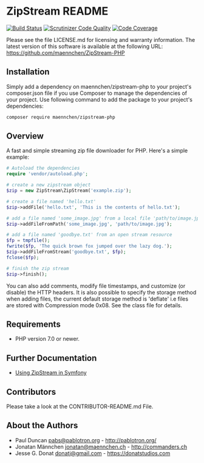 # ZipStream README

[![Build Status](https://travis-ci.org/maennchen/ZipStream-PHP.svg?branch=master)](https://travis-ci.org/maennchen/ZipStream-PHP)
[![Scrutinizer Code Quality](https://scrutinizer-ci.com/g/maennchen/ZipStream-PHP/badges/quality-score.png?b=master)](https://scrutinizer-ci.com/g/maennchen/ZipStream-PHP/?branch=develop)
[![Code Coverage](https://scrutinizer-ci.com/g/maennchen/ZipStream-PHP/badges/coverage.png?b=master)](https://scrutinizer-ci.com/g/maennchen/ZipStream-PHP/?branch=develop)

Please see the file LICENSE.md for licensing and warranty information.  The
latest version of this software is available at the following URL: <https://github.com/maennchen/ZipStream-PHP>

## Installation

Simply add a dependency on maennchen/zipstream-php to your project's composer.json file if you use Composer to manage the dependencies of your project. Use following command to add the package to your project's dependencies:

```bash
composer require maennchen/zipstream-php
```

## Overview

A fast and simple streaming zip file downloader for PHP.  Here's a
simple example:

```php
# Autoload the dependencies
require 'vendor/autoload.php';

# create a new zipstream object
$zip = new ZipStream\ZipStream('example.zip');

# create a file named 'hello.txt'
$zip->addFile('hello.txt', 'This is the contents of hello.txt');

# add a file named 'some_image.jpg' from a local file 'path/to/image.jpg'
$zip->addFileFromPath('some_image.jpg', 'path/to/image.jpg');

# add a file named 'goodbye.txt' from an open stream resource
$fp = tmpfile();
fwrite($fp, 'The quick brown fox jumped over the lazy dog.');
$zip->addFileFromStream('goodbye.txt', $fp);
fclose($fp);

# finish the zip stream
$zip->finish();
```

You can also add comments, modify file timestamps, and customize (or
disable) the HTTP headers. It is also possible to specify the storage method when adding files,
the current default storage method is 'deflate' i.e files are stored with Compression mode 0x08.
  See the class file for details.<!--  There are a
couple of additional examples in the initial release announcement at the
following URL: http://pablotron.org/?cid=1535 -->

## Requirements

-   PHP version 7.0 or newer.

## Further Documentation

-   [Using ZipStream in Symfony](/doc/Symfony.md)

## Contributors

Please take a look at the CONTRIBUTOR-README.md File.

## About the Authors

-   Paul Duncan [pabs@pablotron.org](mailto:pabs@pablotron.org) - <http://pablotron.org/>
-   Jonatan Männchen [jonatan@maennchen.ch](mailto:jonatan@maennchen.ch) - <http://commanders.ch>
-   Jesse G. Donat [donatj@gmail.com](mailto:donatj@gmail.com) - <https://donatstudios.com>
